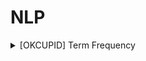 # NLP

<details>

<summary>[OKCUPID] Term Frequency</summary>

Say you are given a text document in the form of a string with the following sentences:

**Input**

`document = "I have a nice car with a nice tires"`

**Output**

`{ "I":0.11, "have":0.11, "a":0.22, "nice":0.22, "car": 0.11, "with":0.11, "tires":0.11 }`&#x20;

Write a program in python to determine the TF (term frequency) values for each term of this document.

**Answer**

{% code overflow="wrap" %}
```python
# term freq = freq of term 't' in doc 'd' / total terms in 'd'

def tf(doc):
    temp_list = doc.split(" ") # split terms
    final_dict = {} # store final dictionary with term freq
    for i in temp_list:
        if i not in final_dict.keys(): # check if term is already present in dict
            final_dict[i] = round(temp_list.count(i)/len(temp_list),2) # calculating tf
    return final_dict

tf("I have a nice car with a nice tires")
```
{% endcode %}

</details>
